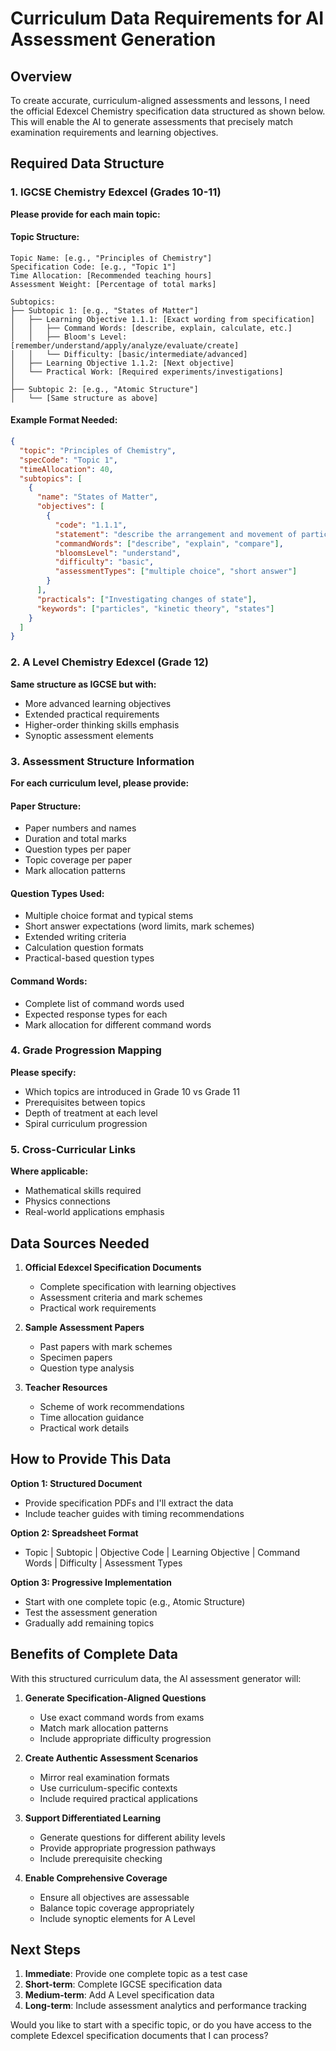 # Curriculum Data Requirements for AI Assessment Generation

## Overview
To create accurate, curriculum-aligned assessments and lessons, I need the official Edexcel Chemistry specification data structured as shown below. This will enable the AI to generate assessments that precisely match examination requirements and learning objectives.

## Required Data Structure

### 1. IGCSE Chemistry Edexcel (Grades 10-11)

**Please provide for each main topic:**

#### Topic Structure:
```
Topic Name: [e.g., "Principles of Chemistry"]
Specification Code: [e.g., "Topic 1"]
Time Allocation: [Recommended teaching hours]
Assessment Weight: [Percentage of total marks]

Subtopics:
├── Subtopic 1: [e.g., "States of Matter"]
│   ├── Learning Objective 1.1.1: [Exact wording from specification]
│   │   ├── Command Words: [describe, explain, calculate, etc.]
│   │   ├── Bloom's Level: [remember/understand/apply/analyze/evaluate/create]
│   │   └── Difficulty: [basic/intermediate/advanced]
│   ├── Learning Objective 1.1.2: [Next objective]
│   └── Practical Work: [Required experiments/investigations]
│
├── Subtopic 2: [e.g., "Atomic Structure"]
│   └── [Same structure as above]
```

#### Example Format Needed:
```json
{
  "topic": "Principles of Chemistry",
  "specCode": "Topic 1",
  "timeAllocation": 40,
  "subtopics": [
    {
      "name": "States of Matter",
      "objectives": [
        {
          "code": "1.1.1",
          "statement": "describe the arrangement and movement of particles in solids, liquids and gases",
          "commandWords": ["describe", "explain", "compare"],
          "bloomsLevel": "understand",
          "difficulty": "basic",
          "assessmentTypes": ["multiple choice", "short answer"]
        }
      ],
      "practicals": ["Investigating changes of state"],
      "keywords": ["particles", "kinetic theory", "states"]
    }
  ]
}
```

### 2. A Level Chemistry Edexcel (Grade 12)

**Same structure as IGCSE but with:**
- More advanced learning objectives
- Extended practical requirements
- Higher-order thinking skills emphasis
- Synoptic assessment elements

### 3. Assessment Structure Information

**For each curriculum level, please provide:**

#### Paper Structure:
- Paper numbers and names
- Duration and total marks
- Question types per paper
- Topic coverage per paper
- Mark allocation patterns

#### Question Types Used:
- Multiple choice format and typical stems
- Short answer expectations (word limits, mark schemes)
- Extended writing criteria
- Calculation question formats
- Practical-based question types

#### Command Words:
- Complete list of command words used
- Expected response types for each
- Mark allocation for different command words

### 4. Grade Progression Mapping

**Please specify:**
- Which topics are introduced in Grade 10 vs Grade 11
- Prerequisites between topics
- Depth of treatment at each level
- Spiral curriculum progression

### 5. Cross-Curricular Links

**Where applicable:**
- Mathematical skills required
- Physics connections
- Real-world applications emphasis

## Data Sources Needed

1. **Official Edexcel Specification Documents**
   - Complete specification with learning objectives
   - Assessment criteria and mark schemes
   - Practical work requirements

2. **Sample Assessment Papers**
   - Past papers with mark schemes
   - Specimen papers
   - Question type analysis

3. **Teacher Resources**
   - Scheme of work recommendations
   - Time allocation guidance
   - Practical work details

## How to Provide This Data

**Option 1: Structured Document**
- Provide specification PDFs and I'll extract the data
- Include teacher guides with timing recommendations

**Option 2: Spreadsheet Format**
- Topic | Subtopic | Objective Code | Learning Objective | Command Words | Difficulty | Assessment Types

**Option 3: Progressive Implementation**
- Start with one complete topic (e.g., Atomic Structure)
- Test the assessment generation
- Gradually add remaining topics

## Benefits of Complete Data

With this structured curriculum data, the AI assessment generator will:

1. **Generate Specification-Aligned Questions**
   - Use exact command words from exams
   - Match mark allocation patterns
   - Include appropriate difficulty progression

2. **Create Authentic Assessment Scenarios**
   - Mirror real examination formats
   - Use curriculum-specific contexts
   - Include required practical applications

3. **Support Differentiated Learning**
   - Generate questions for different ability levels
   - Provide appropriate progression pathways
   - Include prerequisite checking

4. **Enable Comprehensive Coverage**
   - Ensure all objectives are assessable
   - Balance topic coverage appropriately
   - Include synoptic elements for A Level

## Next Steps

1. **Immediate**: Provide one complete topic as a test case
2. **Short-term**: Complete IGCSE specification data
3. **Medium-term**: Add A Level specification data
4. **Long-term**: Include assessment analytics and performance tracking

Would you like to start with a specific topic, or do you have access to the complete Edexcel specification documents that I can process?